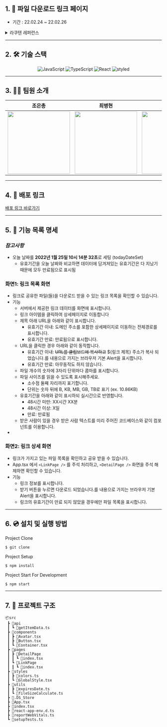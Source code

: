 ## **1. 📝 파일 다운로드 링크 페이지**

- 기간 : 22.02.24 ~ 22.02.26

<details>
<summary>라쿠텐 레퍼런스</summary>
<div markdown="1">

# 라쿠텐심포니 코리아 Frontend Developer 기술 과제

| 이 문제의 저작권은 라쿠텐 심포니 코리아 있으며, 지원자는 오로지 채용을 위한 목적으로만 이 문제를 활용할 수 있습니다. 안내사항에 따라 과제를 완성해주세요. |
| --------------------------------------------------------------------------------------------------------------------------------------------------------- |

.  
├─ <a name="#precautions">유의사항</a>  
├─ <a href="#questions">문제</a>  
│ 　 ├─ <a href="#question1">화면1: 링크 목록 화면</a>  
│ 　 └─ <a href="#question2">화면2: 링크 상세 화면</a>  
└─ <a href="#apidoc">API 명세</a>

---

<br/>

### <a name="precautions">유의사항</a>

- 문제를 꼼꼼히 살펴보고, 요구 사항을 충실히 구현해주세요.
- 필요한 라이브러리가 있다면 자유롭게 사용할 수 있습니다.

---

<br/>

### <a name="questions">문제</a>

#### <a name="question1">링크 목록 화면</a>

- 링크로 공유한 파일(들)을 다운로드 받을 수 있는 링크 목록을 확인할 수 있습니다.

1. 서버에서 제공한 링크 데이터를 화면에 표시합니다.
2. 링크 아이템을 클릭하여 상세페이지로 이동합니다.
3. 제목 아래 URL을 아래와 같이 표시합니다.
   3-1.유효기간 이내: 도메인 주소를 포함한 상세페이지로 이동하는 전체경로를 표시합니다.
   3-2.유효기간 만료: `만료됨`으로 표시합니다.
4. URL을 클릭한 경우 아래와 같이 동작합니다.
   4-1. 유효기간 이내: URL를 클립보드에 복사하고 `${링크 제목} 주소가 복사 되었습니다.`를 내용으로 가지는 브라우저 기본 Alert을 표시합니다.
   4-2. 유효기간 만료: 아무동작도 하지 않습니다.
5. 파일 개수의 숫자에 3자리 단위마다 콤마를 표시합니다.
6. 파일 사이즈를 읽을 수 있도록 표시해주세요.
   6-1. 소수점 둘째 자리까지 표기합니다.
   6-2. 단위는 숫자 뒤에 `B`, `KB`, `MB`, `GB`, `TB`로 표기 (ex. 10.86KB)
7. 유효기간을 아래와 같이 표시하되 실시간으로 반영합니다.
   7-1. 48시간 미만: `XX시간 XX분`
   7-2. 48시간 이상: `X일`
   7-3. 만료: `만료됨`
8. 받은 사람이 있을 경우 받은 사람 텍스트를 미리 주어진 코드베이스와 같이 `<Avatar />`컴포넌트를 이용합니다.

<br/>

#### <a name="question2">화면2: 링크 상세 화면</a>

- 링크가 가지고 있는 파일 목록을 확인하고 공유 받을 수 있습니다.
- App.tsx 에서 `<LinkPage />` 를 주석 처리하고, `<DetailPage />` 화면을 주석 해제하면 확인할 수 있습니다.

1. 링크 정보를 표시합니다.
2. 받기 버튼을 누르면 `다운로드 되었습니다.`를 내용으로 가지는 브라우저 기본 Alert을 표시합니다.
3. 링크의 유효기간이 만료 되지 않았을 경우에만 파일 목록을 표시합니다.

---

<br/>

### <a name="apidoc">API 명세</a>

- 링크 목록은 아래 API를 호출하여 가져올 수 있습니다.  
  **GET: https://storage-fe.fastraffic.io/homeworks/links**

```json
[
  {
    "created_at": 1641860565,
    "key": "15PMXQPE",
    "expires_at": 1642033365,
    "download_count": 0,
    "count": 1,
    "size": 11117,
    "summary": "logo.png",
    "thumbnailUrl": "https://storage-fe.fastraffic.io/homeworks/thumbnails/15PMXQPE/1641860565.jpg",
    "files": [
      {
        "key": "662f2b22920a10dbb4cbd819d6f0786937208.jpg",
        "thumbnailUrl": "https://storage-fe.fastraffic.io/homeworks/thumbnails/15PMXQPE/662f2b22920a10dbb4cbd819d6f0786937208.jpg",
        "name": "fab-lentz-mRMQwK513hY-unsplash.jpg",
        "size": 115916
      }
      /* ... */
    ],
    "sent": {
      "subject": "로고파일",
      "content": "로고파일 전달 드립니다.",
      "emails": ["recruit@estmob.com"]
    }
  }
  /* ... */
]
```

각 아이템이 프로퍼티로 가지는 값의 의미는 다음과 같습니다.

- `created_at`: 링크가 생생된 날짜 _(number)_
- `key`: 링크의 KEY _(string | undefined)_
- `expires_at`: 링크의 유효기간 _(number)_
- `download_count`: 링크의 다운로드 횟수 _(number)_
- `count`: 링크의 파일 개수 _(number)_
- `size`: 링크의 파일 사이즈 _(number)_
- `summary`: 링크의 첫번째 파일 이름 _(string)_
- `thumbnailUrl`: 링크의 썸네일 URL _(string)_
- `files`: 링크의 파일 목록 {
  - `key`: 파일의 KEY _(string)_
  - `thumbnailUrl`: 파일의 썸네일 URL _(string)_
  - `name`: 파일의 이름 _(string)_
  - `size`: 파일의 사이즈 _(number)_
    }[]
- `sent`: {
  - `subject`: 링크를 공유한 메일 제목 _(string)_
  - `content`: 링크를 공유한 메일 내용 _(string)_
  - `emails`: 링크를 공유한 메일 목록 _(string[])_
    }

</div>
</details>

---

## 2. 🛠️ 기술 스택

<p align="center">
<img alt="JavaScript" src="https://img.shields.io/badge/javascript-%23323330.svg?style=for-the-badge&logo=javascript&logoColor=%23F7DF1E" />
<img alt="TypeScript" src = "https://img.shields.io/badge/TypeScript-%231572B6.svg?style=for-the-badge&logo=TypeScript&logoColor=white" />
<img alt="React" src="https://img.shields.io/badge/react-%2320232a.svg?style=for-the-badge&logo=react&logoColor=%2361DAFB" />
<img alt="styled" src="https://img.shields.io/badge/styled--components-DB7093?style=for-the-badge&logo=styled-components&logoColor=white" />
</p>

---

## 3. 👋🏻 팀원 소개

|조은총|최병현|조용우|
|----|---|---|
|<img width="200px" src='https://avatars.githubusercontent.com/u/66837741?v=4'/>|<img width="200px" src="https://avatars.githubusercontent.com/u/65222200?v=4"/>|<img width="200px" src='https://avatars.githubusercontent.com/u/89348550?v=4'>|



---

## 4. 🔗 배포 링크

[배포 링크 바로가기](https://romantic-hopper-546d5e.netlify.app/)

---

## 5. 📄 기능 목록 명세

### *참고사항*
- 오늘 날짜를 <b>2022년 1월 25일 10시 14분 32초</b>로 세팅 (todayDateSet)
  - 유효기간을 오늘 날짜와 비교하면 데이터에 담겨져있는 유효기간은 다 지났기 때문에 모두 만료됨으로 표시됨

### 화면1: 링크 목록 화면

- 링크로 공유한 파일(들)을 다운로드 받을 수 있는 링크 목록을 확인할 수 있습니다.
- 기능
    - 서버에서 제공한 링크 데이터를 화면에 표시합니다.
    - 링크 아이템을 클릭하여 상세페이지로 이동합니다
    - 제목 아래 URL을 아래와 같이 표시합니다.
        - 유효기간 이내: 도메인 주소를 포함한 상세페이지로 이동하는 전체경로를 표시합니다.
        - 유효기간 만료: 만료됨으로 표시합니다.
    - URL을 클릭한 경우 아래와 같이 동작합니다.
        - 유효기간 이내: ~~URL를 클립보드에 복사하고~~ ${링크 제목} 주소가 복사 되었습니다.를 내용으로 가지는 브라우저 기본 Alert을 표시합니다.
        - 유효기간 만료: 아무동작도 하지 않습니다.
    - 파일 개수의 숫자에 3자리 단위마다 콤마를 표시합니다.
    - 파일 사이즈를 읽을 수 있도록 표시해주세요.
        - 소수점 둘째 자리까지 표기합니다.
        - 단위는 숫자 뒤에 B, KB, MB, GB, TB로 표기 (ex. 10.86KB)
    - 유효기간을 아래와 같이 표시하되 실시간으로 반영합니다.
        - 48시간 미만: XX시간 XX분
        - 48시간 이상: X일
        - 만료: 만료됨
    - 받은 사람이 있을 경우 받은 사람 텍스트를 미리 주어진 코드베이스와 같이 <Avatar />컴포넌트를 이용합니다.
- 

### 화면2: 링크 상세 화면

- 링크가 가지고 있는 파일 목록을 확인하고 공유 받을 수 있습니다.
- App.tsx 에서 `<LinkPage />` 를 주석 처리하고, `<DetailPage />` 화면을 주석 해제하면 확인할 수 있습니다.
- 기능
    - 링크 정보를 표시합니다.
    - 받기 버튼을 누르면 다운로드 되었습니다.를 내용으로 가지는 브라우저 기본 Alert을 표시합니다.
    - 링크의 유효기간이 만료 되지 않았을 경우에만 파일 목록을 표시합니다.

---

## 6. 💿 설치 및 실행 방법

Project Clone

`$ git clone` 

Project Setup

`$ npm install`

Project Start For Development

`$ npm start`

---

## 7. 🌲 프로젝트 구조

```
📦src
 ┣ 📂api
 ┃ ┗ 📜getItemData.ts
 ┣ 📂components
 ┃ ┣ 📜Avatar.tsx
 ┃ ┣ 📜Button.tsx
 ┃ ┗ 📜Container.tsx
 ┣ 📂pages
 ┃ ┣ 📂DetailPage
 ┃ ┃ ┗ 📜index.tsx
 ┃ ┗ 📂LinkPage
 ┃ ┃ ┗ 📜index.tsx
 ┣ 📂styles
 ┃ ┣ 📜colors.ts
 ┃ ┗ 📜GlobalStyle.tsx
 ┣ 📂utils
 ┃ ┣ 📜expiresDate.ts
 ┃ ┗ 📜fileSizeCalculate.ts
 ┣ 📜.DS_Store
 ┣ 📜App.tsx
 ┣ 📜index.tsx
 ┣ 📜react-app-env.d.ts
 ┣ 📜reportWebVitals.ts
 ┗ 📜setupTests.ts
```




